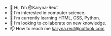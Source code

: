 - 👋 Hi, I’m @Karyna-Reut
- 👀 I’m interested in computer science.
- 🌱 I’m currently learning HTML, CSS, Python.
- 💞️ I’m looking to collaborate on new knowledge.
- 📫 How to reach me karyna.reut@outlook.com

<!---
Karynawesome/Karynawesome is a ✨ special ✨ repository because its `README.md` (this file) appears on your GitHub profile.
You can click the Preview link to take a look at your changes.
--->
